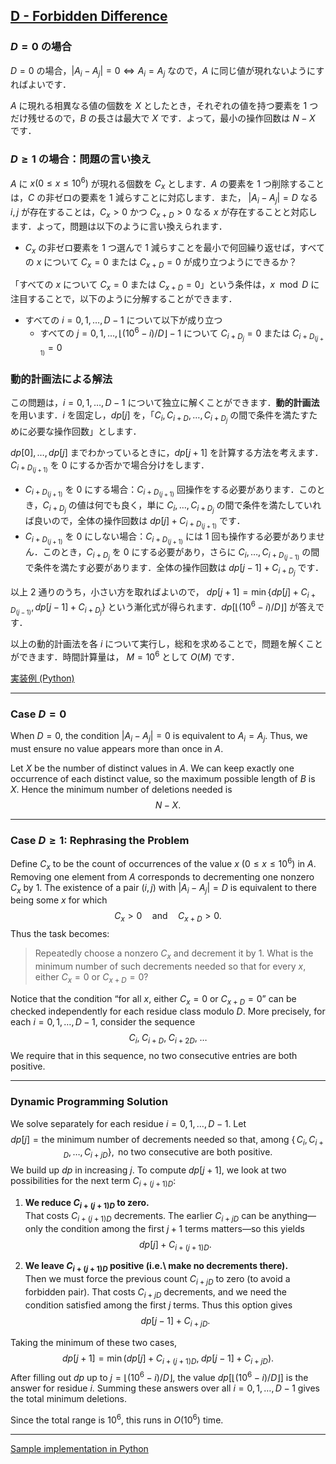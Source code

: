 ## [D - Forbidden Difference](https://atcoder.jp/contests/abc403/tasks/abc403_d)


### $D=0$ の場合

$D=0$ の場合，$|A_i − A_j| =0 \Leftrightarrow A_i = A_j$ なので，$A$ に同じ値が現れないようにすればよいです．

$A$ に現れる相異なる値の個数を $X$ としたとき，それぞれの値を持つ要素を $1$ つだけ残せるので，$B$ の長さは最大で $X$ です．よって，最小の操作回数は $N − X$ です．

### $D \ge 1$ の場合：問題の言い換え

$A$ に $x(0 \le x \le 10^6)$ が現れる個数を $C_x$ とします．$A$ の要素を $1$ つ削除することは，$C$ の非ゼロの要素を $1$ 減らすことに対応します．また， $|A_i−A_j| = D$ なる $i,j$ が存在することは，$C_x > 0$ かつ $C_{x + D} > 0$ なる $x$ が存在することと対応します．よって，問題は以下のように言い換えられます．

* $C_x$ の非ゼロ要素を $1$ つ選んで $1$ 減らすことを最小で何回繰り返せば，すべての $x$ について $C_x = 0$ または $C_{x+D} = 0$ が成り立つようにできるか？

「すべての $x$ について $C_x = 0$ または $C_{x+D} = 0$」という条件は，$x \mod ⁡D$ に注目することで，以下のように分解することができます．

* すべての $i=0,1,\dots ,D−1$ について以下が成り立つ
  * すべての $j=0,1,\dots ,\lfloor(10^6−i)/D\rfloor − 1$ について $C_{i+D_j} = 0$ または $C_{i+D_{(j+1)}} = 0$

### 動的計画法による解法

この問題は，$i=0,1,\dots ,D−1$ について独立に解くことができます．**動的計画法**を用います．$i$ を固定し，$dp[j]$ を，「$C_i, C_{i+D}, \dots , C_{i+D_j}$ の間で条件を満たすために必要な操作回数」とします．

$dp[0], \dots,dp[j]$ までわかっているときに，$dp[j+1]$ を計算する方法を考えます．$C_{i+D_{(j+1)}}$ を $0$ にするか否かで場合分けをします．

* $C_{i+D_{(j+1)}}$ を $0$ にする場合：$C_{i+D_{(j+1)}}$ 回操作をする必要があります．このとき，$C_{i+D_j}$ の値は何でも良く，単に $C_i, \dots ,C_{i+D_j}$ の間で条件を満たしていれば良いので，全体の操作回数は $dp[j]+C_{i+D_{(j+1)}}$ です．
* $C_{i+D_{(j+1)}}$ を $0$ にしない場合：$C_{i+D_{(j+1)}}$ には $1$ 回も操作する必要がありません．このとき，$C_{i+D_j}$ を $0$ にする必要があり，さらに $C_i, \dots ,C_{i+D_{(j−1)}}$ の間で条件を満たす必要があります．全体の操作回数は $dp[j−1] + C_{i+D_j}$ です．

以上 $2$ 通りのうち，小さい方を取ればよいので， $dp[j+1]= \min⁡ \{ dp[j] + C_{i+D_{(j−1)}}, dp[j−1] + C_{i+D_j} \}$ という漸化式が得られます．$dp[\lfloor(10^6−i)/D\rfloor]$ が答えです．

以上の動的計画法を各 $i$ について実行し，総和を求めることで，問題を解くことができます．時間計算量は， $M=10^6$ として $O(M)$ です．

[実装例 (Python)](https://atcoder.jp/contests/abc403/submissions/65083840)


---

### Case $D = 0$

When $D = 0$, the condition $\lvert A_i - A_j\rvert = 0$ is equivalent to $A_i = A_j$.  Thus, we must ensure no value appears more than once in $A$.

Let $X$ be the number of distinct values in $A$.  We can keep exactly one occurrence of each distinct value, so the maximum possible length of $B$ is $X$.  Hence the minimum number of deletions needed is
$$
N - X.
$$

---

### Case $D \ge 1$: Rephrasing the Problem

Define $C_x$ to be the count of occurrences of the value $x$ ($0 \le x \le 10^6$) in $A$.  Removing one element from $A$ corresponds to decrementing one nonzero $C_x$ by 1.  The existence of a pair $(i,j)$ with $\lvert A_i - A_j\rvert = D$ is equivalent to there being some $x$ for which
$$
C_x > 0
\quad\text{and}\quad
C_{x+D} > 0.
$$
Thus the task becomes:

> Repeatedly choose a nonzero $C_x$ and decrement it by 1.  What is the minimum number of such decrements needed so that for every $x$, either $C_x = 0$ or $C_{x+D} = 0$?

Notice that the condition “for all $x$, either $C_x = 0$ or $C_{x+D} = 0$” can be checked independently for each residue class modulo $D$.  More precisely, for each $i = 0,1,\dots,D-1$, consider the sequence
$$
C_i, \; C_{i+D}, \; C_{i+2D},\;\dots
$$
We require that in this sequence, no two consecutive entries are both positive.

---

### Dynamic Programming Solution

We solve separately for each residue $i = 0,1,\dots,D-1$.  Let
$$
dp[j] = \text{the minimum number of decrements needed so that, among }
\{\,C_i, C_{i+D}, \dots, C_{i+jD}\},\text{ no two consecutive are both positive.}
$$
We build up $dp$ in increasing $j$.  To compute $dp[j+1]$, we look at two possibilities for the next term $C_{i+(j+1)D}$:

1. **We reduce $C_{i+(j+1)D}$ to zero.**  
   That costs $C_{i+(j+1)D}$ decrements.  The earlier $C_{i+jD}$ can be anything—only the condition among the first $j+1$ terms matters—so this yields
   $$
   dp[j] + C_{i+(j+1)D}.
   $$

2. **We leave $C_{i+(j+1)D}$ positive (i.e.\ make no decrements there).**  
   Then we must force the previous count $C_{i+jD}$ to zero (to avoid a forbidden pair).  That costs $C_{i+jD}$ decrements, and we need the condition satisfied among the first $j$ terms.  Thus this option gives
   $$
   dp[j-1] + C_{i+jD}.
   $$

Taking the minimum of these two cases,
$$
dp[j+1]
= \min\bigl(dp[j] + C_{i+(j+1)D},\; dp[j-1] + C_{i+jD}\bigr).
$$
After filling out $dp$ up to $j = \bigl\lfloor(10^6 - i)/D\bigr\rfloor$, the value $dp[\lfloor(10^6 - i)/D\rfloor]$ is the answer for residue $i$.  Summing these answers over all $i=0,1,\dots,D-1$ gives the total minimum deletions.

Since the total range is $10^6$, this runs in $O(10^6)$ time.

---

[Sample implementation in Python](https://atcoder.jp/contests/abc403/submissions/65083840)

